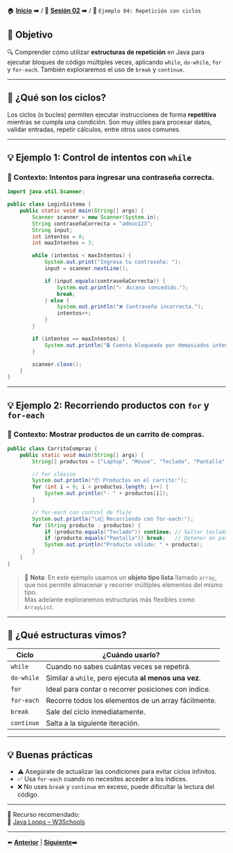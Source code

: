 🏠 [**Inicio**](../../Readme.md) ➡️ / 📖 [**Sesión 02**](../Readme.md) ➡️ / 📝 `Ejemplo 04: Repetición con ciclos`

## 🎯 Objetivo

🔍 Comprender cómo utilizar **estructuras de repetición** en Java para ejecutar bloques de código múltiples veces, aplicando `while`, `do-while`, `for` y `for-each`. También exploraremos el uso de `break` y `continue`.

---

## 🧠 ¿Qué son los ciclos?

Los ciclos (o bucles) permiten ejecutar instrucciones de forma **repetitiva** mientras se cumpla una condición. Son muy útiles para procesar datos, validar entradas, repetir cálculos, entre otros usos comunes.

---

## 💡 Ejemplo 1: Control de intentos con `while`

### 🎯 Contexto: Intentos para ingresar una contraseña correcta.

```java
import java.util.Scanner;

public class LoginSistema {
    public static void main(String[] args) {
        Scanner scanner = new Scanner(System.in);
        String contraseñaCorrecta = "admin123";
        String input;
        int intentos = 0;
        int maxIntentos = 3;

        while (intentos < maxIntentos) {
            System.out.print("Ingresa tu contraseña: ");
            input = scanner.nextLine();

            if (input.equals(contraseñaCorrecta)) {
                System.out.println("✅ Acceso concedido.");
                break;
            } else {
                System.out.println("❌ Contraseña incorrecta.");
                intentos++;
            }
        }

        if (intentos == maxIntentos) {
            System.out.println("🔒 Cuenta bloqueada por demasiados intentos.");
        }

        scanner.close();
    }
}
```

---

## 💡 Ejemplo 2: Recorriendo productos con `for` y `for-each`

### 🎯 Contexto: Mostrar productos de un carrito de compras.

```java
public class CarritoCompras {
    public static void main(String[] args) {
        String[] productos = {"Laptop", "Mouse", "Teclado", "Pantalla", "Audífonos"};

        // for clásico
        System.out.println("📦 Productos en el carrito:");
        for (int i = 0; i < productos.length; i++) {
            System.out.println("- " + productos[i]);
        }

        // for-each con control de flujo
        System.out.println("\n🔁 Recorriendo con for-each:");
        for (String producto : productos) {
            if (producto.equals("Teclado")) continue; // Saltar teclado
            if (producto.equals("Pantalla")) break;   // Detener en pantalla
            System.out.println("Producto válido: " + producto);
        }
    }
}
```

> 🔎 **Nota**: En este ejemplo usamos un **objeto tipo lista** llamado `array`, que nos permite almacenar y recorrer múltiples elementos del mismo tipo.  
> Más adelante exploraremos estructuras más flexibles como `ArrayList`.

---

## 📌 ¿Qué estructuras vimos?

| Ciclo         | ¿Cuándo usarlo?                                     |
|---------------|------------------------------------------------------|
| `while`       | Cuando no sabes cuántas veces se repetirá.          |
| `do-while`    | Similar a `while`, pero ejecuta **al menos una vez**.|
| `for`         | Ideal para contar o recorrer posiciones con índice. |
| `for-each`    | Recorre todos los elementos de un array fácilmente. |
| `break`       | Sale del ciclo inmediatamente.                      |
| `continue`    | Salta a la siguiente iteración.                     |

---

## 💡 Buenas prácticas

- ⚠️ Asegúrate de actualizar las condiciones para evitar ciclos infinitos.
- ✅ Usa `for-each` cuando no necesites acceder a los índices.
- ❌ No uses `break` y `continue` en exceso, puede dificultar la lectura del código.

---

📘 Recurso recomendado:  
🔗 [Java Loops – W3Schools](https://www.w3schools.com/java/java_while_loop.asp)

---

⬅️ [**Anterior**](../Ejemplo-03/Readme.md) | [**Siguiente**](../Reto-02/Readme.md)➡️